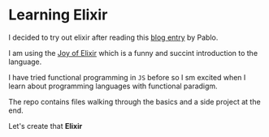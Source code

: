 # Learning Elixir

I decided to try out elixir after reading this [blog entry](https://engineering.ramp.com/elixir-at-ramp) by Pablo.

I am using the [Joy of Elixir](https://joyofelixir.com/toc.html) which is a funny and succint introduction to the language.

I have tried functional programming in `JS` before so I sm excited when I learn about
programming languages with functional paradigm.

The repo contains files walking through the basics and a side project at the end.

Let's create that **Elixir**
